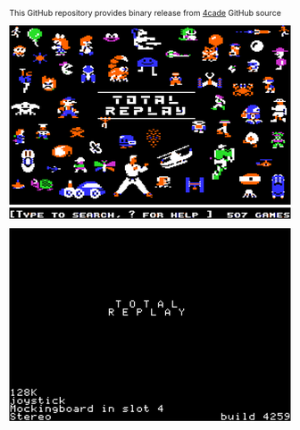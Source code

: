 This GitHub repository provides binary release from [4cade](https://github.com/a2-4am/4cade) GitHub source

![Total Replay Cover Image](https://github.com/appleiifanclub/a2-4am_4cade_bin/blob/d271183973f2fe21c3d8eaa7d61192a859524350/image/Total%20Replay%20cover.png?raw=true)

![Total Replay build 4259](https://github.com/appleiifanclub/a2-4am_4cade_bin/blob/3dc3cfb6d3c4ab4b448a7cb35593ab4f8af798f4/image/Total%20Replay%20build%204259.png?raw=true)
